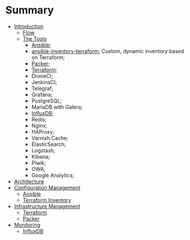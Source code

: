 # Summary

* [Introduction](README.md)
    - [Flow](introduction/flow.md)
    - [The Tools](introduction/the_tools.md)
    	- [Ansible](configuration_management/ansible/ansible.md);
		- [ansible-inventory-terraform](configuration_management/ansible/terrform_inventory.md); Custom, dynamic inventory based on Terraform;
		- [Packer](infrastructure_management/packer/packer.md);
		- [Terraform](infrastructure_management/terraform/terraform.md);
		- DroneCI;
		- JenkinsCI;
		- Telegraf;
		- Grafana;
		- PostgreSQL;
		- MariaDB with Galera;
		- [InfluxDB](monitoring/influxdb/influxdb.md);
		- Redis;
		- Nginx;
		- HAProxy;
		- Varnish Cache;
		- ElasticSearch;
		- Logstash;
		- Kibana;
		- Piwik;
		- OWA;
		- Google Analytics;
* [Architecture](introduction/architecture.md)
* [Configuration Management](configuration_management/configuration_management.md)
    - [Ansible](configuration_management/ansible/ansible.md)
    - [Terraform Inventory](configuration_management/ansible/terraform_inventory.md)
* [Infrastructure Management](infrastructure_management/infrastructure_management.md)
    - [Terraform](infrastructure_management/terraform/terraform.md)
    - [Packer](infrastructure_management/packer/packer.md)
* [Monitoring](monitoring/monitoring.md)
    - [InfluxDB](monitoring/influxdb/influxdb.md)